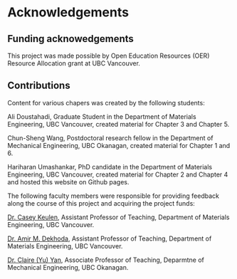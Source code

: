 # Acknowledgements

## Funding acknowedgements
This project was made possible by Open Education Resources (OER) Resource Allocation grant at UBC Vancouver. 

## Contributions
Content for various chapers was created by the following students:

Ali Doustahadi, Graduate Student in the Department of Materials Engineering, UBC Vancouver, created material for Chapter 3 and Chapter 5.

Chun-Sheng Wang, Postdoctoral research fellow in the Department of Mechanical Engineering, UBC Okanagan, created material for Chapter 1 and 6.

Hariharan Umashankar, PhD candidate in the Department of Materials Engineering, UBC Vancouver, created material for Chapter 2 and Chapter 4 and hosted this website on Github pages.


The following faculty members were responsible for providing feedback along the course of this project and acquiring the project funds:

[Dr. Casey Keulen](https://mtrl.ubc.ca/casey-keulen/), Assistant Professor of Teaching, Department of Materials Engineering, UBC Vancouver.

[Dr. Amir M. Dekhoda](https://mtrl.ubc.ca/amir-m-dehkhoda/), Assistant Professor of Teaching, Department of Materials Engineering, UBC Vancouver.

[Dr. Claire (Yu) Yan](https://apsc.ubc.ca/profile/yu-claire-yan), Associate Professor of Teaching, Deparmtne of Mechanical Engineering, UBC Okanagan.

